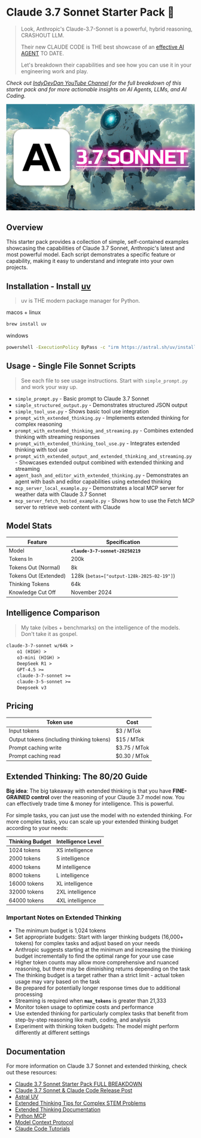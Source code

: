 # Claude 3.7 Sonnet Starter Pack 🚀
> Look, Anthropic's Claude-3.7-Sonnet is a powerful, hybrid reasoning, CRASHOUT LLM.
> 
> Their new CLAUDE CODE is THE best showcase of an [effective AI AGENT](https://www.anthropic.com/research/building-effective-agents) TO DATE.
> 
> Let's breakdown their capabilities and see how you can use it in your engineering work and play.

*Check out [IndyDevDan YouTube Channel](https://youtu.be/jCVO57fZIfM) for the full breakdown of this starter pack and for more actionable insights on AI Agents, LLMs, and AI Coding.*

![Claude 3.7 Sonnet Hero Image](images/gpt-4-5-flop-claude-3-7-sonnet-claude-code.png)

## Overview

This starter pack provides a collection of simple, self-contained examples showcasing the capabilities of Claude 3.7 Sonnet, Anthropic's latest and most powerful model. Each script demonstrates a specific feature or capability, making it easy to understand and integrate into your own projects.

## Installation - Install [uv](https://docs.astral.sh/uv/getting-started/installation/)
> uv is THE modern package manager for Python.

macos + linux
```bash
brew install uv
```

windows
```bash
powershell -ExecutionPolicy ByPass -c "irm https://astral.sh/uv/install.ps1 | iex"
```

## Usage - Single File Sonnet Scripts
> See each file to see usage instructions. Start with `simple_prompt.py` and work your way up.

- `simple_prompt.py` - Basic prompt to Claude 3.7 Sonnet
- `simple_structured_output.py` - Demonstrates structured JSON output
- `simple_tool_use.py` - Shows basic tool use integration
- `prompt_with_extended_thinking.py` - Implements extended thinking for complex reasoning
- `prompt_with_extended_thinking_and_streaming.py` - Combines extended thinking with streaming responses
- `prompt_with_extended_thinking_tool_use.py` - Integrates extended thinking with tool use
- `prompt_with_extended_output_and_extended_thinking_and_streaming.py` - Showcases extended output combined with extended thinking and streaming
- `agent_bash_and_editor_with_extended_thinking.py` - Demonstrates an agent with bash and editor capabilities using extended thinking
- `mcp_server_local_example.py` - Demonstrates a local MCP server for weather data with Claude 3.7 Sonnet
- `mcp_server_fetch_hosted_example.py` - Shows how to use the Fetch MCP server to retrieve web content with Claude


## Model Stats

| **Feature**           | **Specification**                         |
| --------------------- | ----------------------------------------- |
| Model                 | **`claude-3-7-sonnet-20250219`**          |
| Tokens In             | 200k                                      |
| Tokens Out (Normal)   | 8k                                        |
| Tokens Out (Extended) | 128k (`betas=["output-128k-2025-02-19"]`) |
| Thinking Tokens       | 64k                                       |
| Knowledge Cut Off     | November 2024                             |

## Intelligence Comparison
> My take (vibes + benchmarks) on the intelligence of the models. Don't take it as gospel.

```
claude-3-7-sonnet w/64k >
    o1 (HIGH) >
    o3-mini (HIGH) >
    DeepSeek R1 >
    GPT-4.5 >=
    claude-3-7-sonnet >= 
    claude-3-5-sonnet >=
    Deepseek v3
```

## Pricing

| **Token use**                             | **Cost**     |
| ----------------------------------------- | ------------ |
| Input tokens                              | $3 / MTok    |
| Output tokens (including thinking tokens) | $15 / MTok   |
| Prompt caching write                      | $3.75 / MTok |
| Prompt caching read                       | $0.30 / MTok |

## Extended Thinking: The 80/20 Guide

**Big idea**: The big takeaway with extended thinking is that you have **FINE-GRAINED control** over the reasoning of your Claude 3.7 model now. You can effectively trade time & money for intelligence. This is powerful.

For simple tasks, you can just use the model with no extended thinking. For more complex tasks, you can scale up your extended thinking budget according to your needs:

| **Thinking Budget** | **Intelligence Level** |
| ------------------- | ---------------------- |
| 1024 tokens         | XS intelligence        |
| 2000 tokens         | S intelligence         |
| 4000 tokens         | M intelligence         |
| 8000 tokens         | L intelligence         |
| 16000 tokens        | XL intelligence        |
| 32000 tokens        | 2XL intelligence       |
| 64000 tokens        | 4XL intelligence       |

### Important Notes on Extended Thinking

- The minimum budget is 1,024 tokens
- Set appropriate budgets: Start with larger thinking budgets (16,000+ tokens) for complex tasks and adjust based on your needs
- Anthropic suggests starting at the minimum and increasing the thinking budget incrementally to find the optimal range for your use case
- Higher token counts may allow more comprehensive and nuanced reasoning, but there may be diminishing returns depending on the task
- The thinking budget is a target rather than a strict limit - actual token usage may vary based on the task
- Be prepared for potentially longer response times due to additional processing
- Streaming is required when **`max_tokens`** is greater than 21,333
- Monitor token usage to optimize costs and performance
- Use extended thinking for particularly complex tasks that benefit from step-by-step reasoning like math, coding, and analysis
- Experiment with thinking token budgets: The model might perform differently at different settings

## Documentation

For more information on Claude 3.7 Sonnet and extended thinking, check out these resources:

- [Claude 3.7 Sonnet Starter Pack FULL BREAKDOWN](https://youtu.be/jCVO57fZIfM)
- [Claude 3.7 Sonnet & Claude Code Release Post](https://www.anthropic.com/news/claude-3-7-sonnet)
- [Astral UV](https://docs.astral.sh/uv/)
- [Extended Thinking Tips for Complex STEM Problems](https://docs.anthropic.com/en/docs/build-with-claude/prompt-engineering/extended-thinking-tips#complex-stem-problems)
- [Extended Thinking Documentation](https://docs.anthropic.com/en/docs/build-with-claude/extended-thinking)
- [Python MCP](https://github.com/modelcontextprotocol/python-sdk?tab=readme-ov-file#installation)
- [Model Context Protocol](https://github.com/modelcontextprotocol/servers)
- [Claude Code Tutorials](https://docs.anthropic.com/en/docs/agents-and-tools/claude-code/tutorials#set-up-model-context-protocol-mcp)